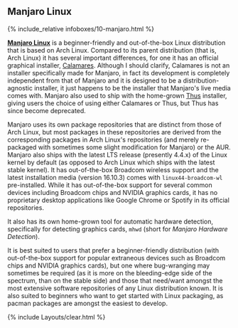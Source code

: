 ## Manjaro Linux
{% include_relative infoboxes/10-manjaro.html %}

[**Manjaro Linux**](https://manjaro.org/) is a beginner-friendly and out-of-the-box Linux distribution that is based on Arch Linux. Compared to its parent distribution (that is, Arch Linux) it has several important differences, for one it has an official graphical installer, [Calamares](https://calamares.io). Although I should clarify, Calamares is not an installer specifically made for Manjaro, in fact its development is completely independent from that of Manjaro and it is designed to be a distribution-agnostic installer, it just happens to be the installer that Manjaro's live media comes with. Manjaro also used to ship with the home-grown [Thus](https://github.com/manjaro/thus) installer, giving users the choice of using either Calamares or Thus, but Thus has since become deprecated. 

Manjaro uses its own package repositories that are distinct from those of Arch Linux, but most packages in these repositories are derived from the corresponding packages in Arch Linux's repositories (and merely re-packaged with sometimes some slight modification for Manjaro) or the AUR. Manjaro also ships with the latest LTS release (presently 4.4.x) of the Linux kernel by default (as opposed to Arch Linux which ships with the latest stable kernel). It has out-of-the-box Broadcom wireless support and the latest installation media (version 16.10.3) comes with `linux44-broadcom-wl` pre-installed. While it has out-of-the-box support for several common devices including Broadcom chips and NVIDIA graphics cards, it has no proprietary desktop applications like Google Chrome or Spotify in its official repositories. 

It also has its own home-grown tool for automatic hardware detection, specifically for detecting graphics cards, `mhwd` (short for *Manjaro Hardware Detection*).

It is best suited to users that prefer a beginner-friendly distribution (with out-of-the-box support for popular extraneous devices such as Broadcom chips and NVIDIA graphics cards), but one where bug-wranging may sometimes be required (as it is more on the bleeding-edge side of the spectrum, than on the stable side) and those that need/want amongst the most extensive software repositories of any Linux distribution known. It is also suited to beginners who want to get started with Linux packaging, as pacman packages are amongst the easiest to develop. 

{% include Layouts/clear.html %}
